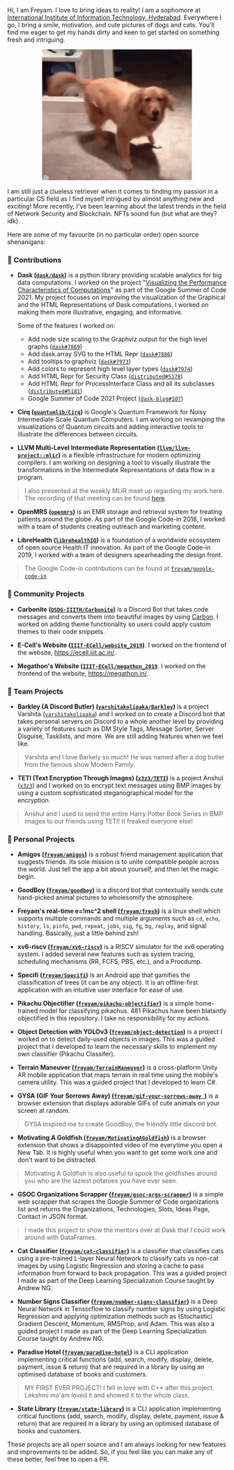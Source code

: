 Hi, I am Freyam. I love to bring ideas to reality! I am a sophomore at [International Institute of Information Technology, Hyderabad](https://www.iiit.ac.in/). Everywhere I go, I bring a smile, motivation, and cute pictures of dogs and cats. You'll find me eager to get my hands dirty and keen to get started on something fresh and intriguing.

<p align="center">
  <img src="./excited-dog.gif" height="300" width="344">
</p>

I am still just a clueless retriever when it comes to finding my passion in a particular CS field as I find myself intrigued by almost anything new and exciting! More recently, I've been learning about the latest trends in the field of Network Security and Blockchain. NFTs sound fun (but what are they? idk).

Here are some of my favourite (in no particular order) open source shenanigans:

### 🐧 Contributions

-   **Dask ([`dask/dask`](https://github.com/dask/dask))** is a python library providing scalable analytics for big data computations.
    I worked on the project "[Visualizing the Performance Characteristics of Computations](https://summerofcode.withgoogle.com/archive/2021/projects/4961535251709952/)" as part of the Google Summer of Code 2021. My project focuses on improving the visualization of the Graphical and the HTML Representations of Dask computations. I worked on making them more illustrative, engaging, and informative.

    Some of the features I worked on:

    -   Add node size scaling to the Graphviz output for the high level graphs ([`dask#7869`](https://github.com/dask/dask/pull/7869))
    -   Add dask.array SVG to the HTML Repr ([`dask#7886`](https://github.com/dask/dask/pull/7886))
    -   Add tooltips to graphviz ([`dask#7973`](https://github.com/dask/dask/pull/7973))
    -   Add colors to represent high level layer types ([`dask#7974`](https://github.com/dask/dask/pull/7974))
    -   Add HTML Repr for Security Class ([`distributed#5178`](https://github.com/dask/distributed/pull/5178))
    -   Add HTML Repr for ProcessInterface Class and all its subclasses ([`distributed#5181`](https://github.com/dask/distributed/pull/5181))
    -   Google Summer of Code 2021 Project ([`dask-blog#107`](https://github.com/dask/dask-blog/pull/107))

-   **Cirq ([`quantumlib/Cirq`](https://github.com/quantumlib/Cirq))** is Google's Quantum Framework for Noisy Intermediate Scale Quantum Computers.
    I am working on revamping the visualizations of Quantum circuits and adding interactive tools to illustrate the differences between circuits.

-   **LLVM Multi-Level Intermediate Representation ([`llvm/llvm-project::mlir`](https://github.com/llvm/llvm-project))** is a flexible infrastructure for modern optimizing compilers.
    I am working on designing a tool to visually illustrate the transformations in the Intermediate Representations of data flow in a program.

> I also presented at the weekly MLIR meet up regarding my work here. The recording of that meeting can be found [here](https://youtu.be/fOz0C-X2ma4).

-   **OpenMRS ([`openmrs`](https://github.com/openmrs))** is an EMR storage and retrieval system for treating patients around the globe.
    As part of the Google Code-in 2018, I worked with a team of students creating outreach and marketing content.

-   **LibreHealth ([`librehealthIO`](https://github.com/librehealthIO))** is a foundation of a worldwide ecosystem of open source Health IT innovation.
    As part of the Google Code-in 2019, I worked with a team of designers spearheading the design front.

> The Google Code-in contributions can be found at [`freyam/google-code-in`](https://github.com/freyam/google-code-in)

### 🐢 Community Projects

-   **Carbonite ([`OSDG-IIITH/Carbonite`](https://github.com/OSDG-IIITH/Carbonite))** is a Discord Bot that takes code messages and converts them into beautiful images by using [Carbon](https://carbon.now.sh). I worked on adding theme functionality so users could apply custom themes to their code snippets.

-   **E-Cell's Website ([`IIIT-ECell/website_2019`](https://github.com/IIIT-ECell/website_2019))**. I worked on the frontend of the website, https://ecell.iiit.ac.in/.

-   **Megathon's Website ([`IIIT-ECell/megathon_2019`](https://github.com/IIIT-ECell/megathon_2019)**. I worked on the frontend of the website, https://megathon.in/.

### 🦁 Team Projects

-   **Barkley (A Discord Butler) ([`varshitakolipaka/Barkley`](https://github.com/varshitakolipaka/Barkley))** is a project Varshita ([`varshitakolipaka`](https://github.com/varshitakolipaka)) and I worked on to create a Discord bot that takes personal servers on Discord to a whole another level by providing a variety of features such as DM Style Tags, Message Sorter, Server Disguise, Tasklists, and more. We are still adding features when we feel like.

> Varshita and I love Barkely so much! He was named after a dog butler from the famous show Modern Family.

-   **TETI (Text Encryption Through Images) ([`x3z3/TETI`](https://github.com/x3z3/TETI))** is a project Anshul ([`x3z3`](https://github.com/x3z3/)) and I worked on to encrypt text messages using BMP images by using a custom sophisticated steganographical model for the encryption.

> Anshul and I used to send the entire Harry Potter Book Series in BMP images to our friends using TETI! It freaked everyone else!

### 🦒 Personal Projects

-   **Amigos ([`freyam/amigos`](https://github.com/freyam/amigos))** is a robust friend management application that suggests friends. Its sole mission is to unite compatible people across the world. Just tell the app a bit about yourself, and then let the magic begin.

-   **GoodBoy ([`freyam/goodboy`](https://github.com/freyam/goodboy))** is a discord bot that contextually sends cute hand-picked animal pictures to wholesomify the atmosphere.

-   **Freyam's real-time e=!mc^2 shell ([`freyam/fresh`](https://github.com/freyam/fresh))** is a linux shell which supports multiple commands and multiple arguments such as `cd`, `echo`, `history`, `ls`, `pinfo`, `pwd`, `repeat`, `jobs`, `sig`, `fg`, `bg`, `replay`, and signal handling. Basically, just a little behind zsh!

-   **xv6-riscv ([`freyam/xv6-riscv`](https://github.com/freyam/xv6-riscv))** is a RISCV simulator for the xv6 operating system. I added several new features such as system tracing, scheduling mechanisms (RR, FCFS, PBS, etc.), and a Procdump.

-   **Specifi ([`freyam/Specifi`](https://github.com/freyam/Specifi))** is an Android app that gamifies the classification of trees (it can be any object). It is an offline-first application with an intuitive user interface for ease of use.

-   **Pikachu Objectifier ([`freyam/pikachu-objectifier`](https://github.com/freyam/pikachu-objectifier))** is a simple home-trained model for classifying pikachus. 481 Pikachus have been blatantly objectified in this repository. I take no responsibility for my actions.

-   **Object Detection with YOLOv3 ([`freyam/object-detection`](https://github.com/freyam/object-detection))** is a project I worked on to detect daily-used objects in images. This was a guided project that I developed to learn the necessary skills to implement my own classifier (Pikachu Classifer).

-   **Terrain Maneuver ([`freyam/TerrainManeuver`](https://github.com/freyam/TerrainManeuver))** is a cross-platform Unity AR mobile application that maps terrain in real time using the mobile's camera utility. This was a guided project that I developed to learn C#.

-   **GYSA (GIF Your Sorrows Away) ([`freyam/gif-your-sorrows-away `](https://github.com/freyam/gif-your-sorrows-away))** is a browser extension that displays adorable GIFs of cute animals on your screen at random.

> GYSA inspired me to create GoodBoy, the friendly little discord bot.

-   **Motivating A Goldfish ([`freyam/MotivatingAGoldfish`](https://github.com/freyam/MotivatingAGoldfish))** is a browser extension that shows a disappointed video of me everytime you open a New Tab. It is highly useful when you want to get some work one and don't want to be distracted.

> Motivating A Goldfish is also useful to spook the goldfishes around you who are the laziest potatoes you have ever seen.

-   **GSOC Organizations Scrapper ([`freyam/gsoc-orgs-scrapper`](https://github.com/freyam/gsoc-orgs-scrapper))** is a simple web scrapper that scrapes the Google Summer of Code organizations list and returns the Organizations, Technologies, Slots, Ideas Page, Contact in JSON format.

> I made this project to show the mentors over at Dask that I could work around with DataFrames.

-   **Cat Classifier ([`freyam/cat-classifier`](https://github.com/freyam/cat-classifier))** is a classifier that classifies cats using a pre-trained L-layer Neural Network to classify cats vs non-cat images by using Logistic Regression and storing a cache to pass information from forward to back propagation. This was a guided project I made as part of the Deep Learning Specialization Course taught by Andrew NG.

-   **Number Signs Classifier ([`freyam/number-signs-classifier`](https://github.com/freyam/number-signs-classifier))** is a Deep Neural Network in Tensorflow to classify number signs by using Logistic Regression and applying optimization methods such as (Stochastic) Gradient Descent, Momentum, RMSProp, and Adam. This was also a guided project I made as part of the Deep Learning Specialization Course taught by Andrew NG.

-   **Paradise Hotel ([`freyam/paradise-hotel`](https://github.com/freyam/paradise-hotel))** is a CLI application implementing critical functions (add, search, modify, display, delete, payment, issue & return) that are required in a library by using an optimised database of books and customers.

> MY FIRST EVER PROJECT! I fell in love with C++ after this project. Lekshmi ma'am loved it and showed it to the whole class.

-   **State Library ([`freyam/state-library`](https://github.com/freyam/paradise-hotel))** is a CLI application implementing critical functions (add, search, modify, display, delete, payment, issue & return) that are required in a library by using an optimised database of books and customers.

These projects are all open source and I am always looking for new features and improvements to be added. So, if you feel like you can make any of these better, feel free to open a PR.
